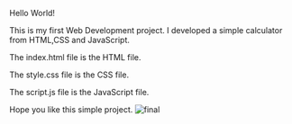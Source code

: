 Hello World!

This is my first Web Development project.
I developed a simple calculator from HTML,CSS and JavaScript.

The index.html file is the HTML file.

The style.css file is the CSS file.

The script.js file is the JavaScript file.

Hope you like this simple project.
![final](https://user-images.githubusercontent.com/31651398/51206927-5fa02980-192f-11e9-9edd-191bd573023a.png)






